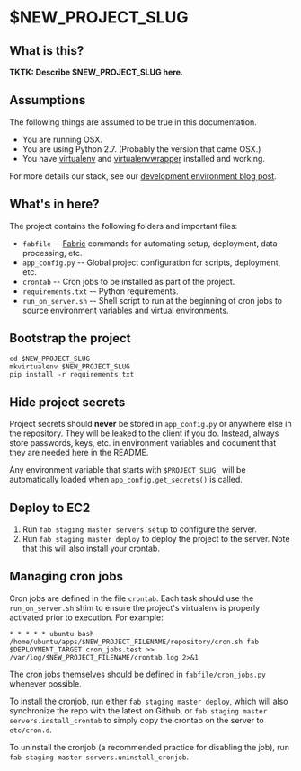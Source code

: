 # $NEW_PROJECT_SLUG

## What is this?

**TKTK: Describe $NEW_PROJECT_SLUG here.**

## Assumptions

The following things are assumed to be true in this documentation.

* You are running OSX.
* You are using Python 2.7. (Probably the version that came OSX.)
* You have [virtualenv](https://pypi.python.org/pypi/virtualenv) and [virtualenvwrapper](https://pypi.python.org/pypi/virtualenvwrapper) installed and working.

For more details our stack, see our [development environment blog post](http://blog.apps.npr.org/2013/06/06/how-to-setup-a-developers-environment.html).

## What's in here?

The project contains the following folders and important files:

* ``fabfile`` -- [Fabric](http://docs.fabfile.org/en/latest/) commands for automating setup, deployment, data processing, etc.
* ``app_config.py`` -- Global project configuration for scripts, deployment, etc.
* ``crontab`` -- Cron jobs to be installed as part of the project.
* ``requirements.txt`` -- Python requirements.
* ``run_on_server.sh`` -- Shell script to run at the beginning of cron jobs to source environment variables and virtual environments.

## Bootstrap the project

```
cd $NEW_PROJECT_SLUG
mkvirtualenv $NEW_PROJECT_SLUG
pip install -r requirements.txt
```

## Hide project secrets

Project secrets should **never** be stored in ``app_config.py`` or anywhere else in the repository. They will be leaked to the client if you do. Instead, always store passwords, keys, etc. in environment variables and document that they are needed here in the README.

Any environment variable that starts with ``$PROJECT_SLUG_`` will be automatically loaded when ``app_config.get_secrets()`` is called.

## Deploy to EC2

1. Run ``fab staging master servers.setup`` to configure the server.
2. Run ``fab staging master deploy`` to deploy the project to the server. Note that this will also install your crontab.

## Managing cron jobs

Cron jobs are defined in the file `crontab`. Each task should use the `run_on_server.sh` shim to ensure the project's virtualenv is properly activated prior to execution. For example:

```
* * * * * ubuntu bash /home/ubuntu/apps/$NEW_PROJECT_FILENAME/repository/cron.sh fab $DEPLOYMENT_TARGET cron_jobs.test >> /var/log/$NEW_PROJECT_FILENAME/crontab.log 2>&1
```

The cron jobs themselves should be defined in `fabfile/cron_jobs.py` whenever possible.

To install the cronjob, run either `fab staging master deploy`, which will also synchronize the repo with the latest on Github, or `fab staging master servers.install_crontab` to simply copy the crontab on the server to `etc/cron.d`.

To uninstall the cronjob (a recommended practice for disabling the job), run `fab staging master servers.uninstall_cronjob`.







